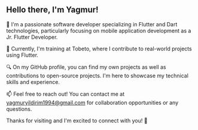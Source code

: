  ## Hello there, I'm Yagmur!

🚀 I'm a passionate software developer specializing in Flutter and Dart technologies, 
particularly focusing on mobile application development as a Jr. Flutter Developer.

💼 Currently, I'm training at Tobeto, 
where I contribute to real-world projects using Flutter.

🔍 On my GitHub profile, 
you can find my own projects as well as contributions to open-source projects.
I'm here to showcase my technical skills and experience.

📫 Feel free to reach out! 
You can contact me at yagmuryildirim1994@gmail.com 
for collaboration opportunities or any questions.

Thanks for visiting and I'm excited to connect with you! 🙌

